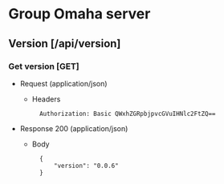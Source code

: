 # Group Omaha server

## Version [/api/version]

### Get version [GET]

+ Request (application/json)

    + Headers

            Authorization: Basic QWxhZGRpbjpvcGVuIHNlc2FtZQ==

+ Response 200 (application/json)
    + Body

            {
                "version": "0.0.6"
            }